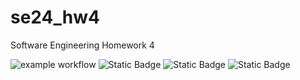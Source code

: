 # se24_hw4
Software Engineering Homework 4

![example workflow](https://github.com/se24ncsu/se24/actions/workflows/python-tests.yml/badge.svg?event=push)
![Static Badge](https://img.shields.io/badge/language-python-blue)
![Static Badge](https://img.shields.io/badge/license-MIT-purple)
![Static Badge](https://img.shields.io/badge/platform-linux-orange)
